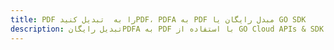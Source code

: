 ---title: PDF را به  تبدیل کنیدPDF، PDFA به PDF مبدل رایگان یا GO SDKdescription: تبدیل رایگانPDFA به PDF با استفاده از GO Cloud APIs & SDK همچنین اسناد PDF را در Cloud ایجاد، ویرایش و رندر کنید.---